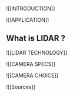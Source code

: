 ![[INTRODUCTION]]


![[APPLICATION]]



## What is LIDAR ?
![[LIDAR TECHNOLOGY]]

![[CAMERA SPECS]]


![[CAMERA CHOICE]]

![[Sources]]
